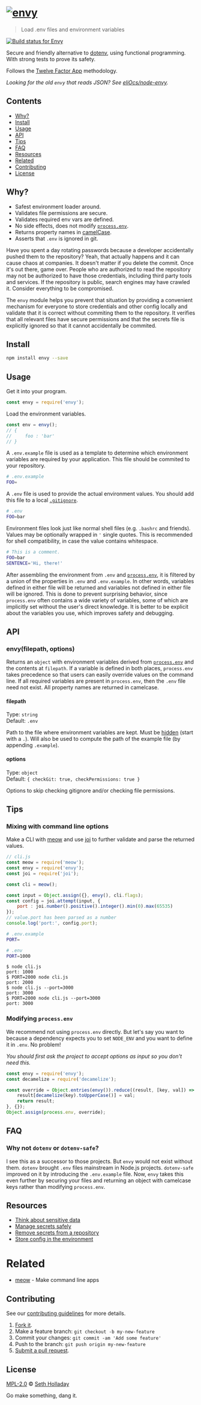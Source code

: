 # [![envy](media/header.png)](https://github.com/sholladay/envy)

> Load .env files and environment variables

[![Build status for Envy](https://travis-ci.com/sholladay/envy.svg?branch=master "Build Status")](https://travis-ci.com/sholladay/envy "Builds")

Secure and friendly alternative to [dotenv](https://npmjs.com/package/dotenv), using functional programming. With strong tests to prove its safety.

Follows the [Twelve Factor App](https://12factor.net) methodology.

*Looking for the old `envy` that reads JSON? See [eliOcs/node-envy](https://github.com/eliOcs/node-envy).*

## Contents

 - [Why?](#why)
 - [Install](#install)
 - [Usage](#usage)
 - [API](#api)
 - [Tips](#tips)
 - [FAQ](#faq)
 - [Resources](#resources)
 - [Related](#related)
 - [Contributing](#contributing)
 - [License](#license)

## Why?

 - Safest environment loader around.
 - Validates file permissions are secure.
 - Validates required env vars are defined.
 - No side effects, does not modify [`process.env`](https://nodejs.org/api/process.html#process_process_env).
 - Returns property names in [camelCase](https://github.com/sindresorhus/camelcase).
 - Asserts that `.env` is ignored in git.

Have you spent a day rotating passwords because a developer accidentally pushed them to the repository? Yeah, that actually happens and it can cause chaos at companies. It doesn't matter if you delete the commit. Once it's out there, game over. People who are authorized to read the repository may not be authorized to have those credentials, including third party tools and services. If the repository is public, search engines may have crawled it. Consider everything to be compromised.

The `envy` module helps you prevent that situation by providing a convenient mechanism for everyone to store credentials and other config locally and validate that it is correct without commiting them to the repository. It verifies that all relevant files have secure permissions and that the secrets file is explicitly ignored so that it cannot accidentally be commited.

## Install

```sh
npm install envy --save
```

## Usage

Get it into your program.

```js
const envy = require('envy');
```

Load the environment variables.

```js
const env = envy();
// {
//     foo : 'bar'
// }
```

A `.env.example` file is used as a template to determine which environment variables are required by your application. This file should be commited to your repository.

```sh
# .env.example
FOO=
```

A `.env` file is used to provide the actual environment values. You should add this file to a local [`.gitignore`](https://help.github.com/articles/ignoring-files).

```sh
# .env
FOO=bar
```

Environment files look just like normal shell files (e.g. `.bashrc` and friends). Values may be optionally wrapped in `'` single quotes. This is recommended for shell compatibility, in case the value contains whitespace.

```sh
# This is a comment.
FOO=bar
SENTENCE='Hi, there!'
```

After assembling the environment from `.env` and [`process.env`](https://nodejs.org/api/process.html#process_process_env), it is filtered by a union of the properties in `.env` and `.env.example`. In other words, variables defined in either file will be returned and variables not defined in either file will be ignored. This is done to prevent surprising behavior, since `process.env` often contains a wide variety of variables, some of which are implicitly set without the user's direct knowledge. It is better to be explicit about the variables you use, which improves safety and debugging.

## API

### envy(filepath, options)

Returns an `object` with environment variables derived from [`process.env`](https://nodejs.org/api/process.html#process_process_env) and the contents at `filepath`. If a variable is defined in both places, `process.env` takes precedence so that users can easily override values on the command line. If all required variables are present in `process.env`, then the `.env` file need not exist. All property names are returned in camelcase.

#### filepath

Type: `string`<br>
Default: `.env`

Path to the file where environment variables are kept. Must be [hidden](https://en.wikipedia.org/wiki/Hidden_file_and_hidden_directory#macOS) (start with a `.`). Will also be used to compute the path of the example file (by appending `.example`).

#### options

Type: `object`<br>
Default: `{ checkGit: true, checkPermissions: true }`

Options to skip checking gitignore and/or checking file permissions.

## Tips

### Mixing with command line options

Make a CLI with [meow](https://github.com/sindresorhus/meow) and use [joi](https://github.com/hapijs/joi) to further validate and parse the returned values.

```js
// cli.js
const meow = require('meow');
const envy = require('envy');
const joi = require('joi');

const cli = meow();

const input = Object.assign({}, envy(), cli.flags);
const config = joi.attempt(input, {
    port : joi.number().positive().integer().min(0).max(65535)
});
// value.port has been parsed as a number
console.log('port:', config.port);
```
```sh
# .env.example
PORT=
```
```sh
# .env
PORT=1000
```

```console
$ node cli.js
port: 1000
$ PORT=2000 node cli.js
port: 2000
$ node cli.js --port=3000
port: 3000
$ PORT=2000 node cli.js --port=3000
port: 3000
```

### Modifying `process.env`

We recommend not using `process.env` directly. But let's say you want to because a dependency expects you to set `NODE_ENV` and you want to define it in `.env`. No problem!

*You should first ask the project to accept options as input so you don't need this.*

```js
const envy = require('envy');
const decamelize = require('decamelize');

const override = Object.entries(envy()).reduce((result, [key, val]) => {
    result[decamelize(key).toUpperCase()] = val;
    return result;
}, {});
Object.assign(process.env, override);
```

## FAQ

### Why not `dotenv` or `dotenv-safe`?

I see this as a successor to those projects. But `envy` would not exist without them. `dotenv` brought `.env` files mainstream in Node.js projects. `dotenv-safe` improved on it by introducing the `.env.example` file. Now, `envy` takes this even further by securing your files and returning an object with camelcase keys rather than modifying `process.env`.

## Resources

 - [Think about sensitive data](http://blog.arvidandersson.se/2013/06/10/credentials-in-git-repos)
 - [Manage secrets safely](https://digitalocean.com/community/tutorials/an-introduction-to-managing-secrets-safely-with-version-control-systems)
 - [Remove secrets from a repository](https://help.github.com/articles/removing-sensitive-data-from-a-repository/)
 - [Store config in the environment](https://12factor.net/config)

# Related

 - [meow](https://github.com/sindresorhus/meow) - Make command line apps

## Contributing

See our [contributing guidelines](https://github.com/sholladay/envy/blob/master/CONTRIBUTING.md "Guidelines for participating in this project") for more details.

1. [Fork it](https://github.com/sholladay/envy/fork).
2. Make a feature branch: `git checkout -b my-new-feature`
3. Commit your changes: `git commit -am 'Add some feature'`
4. Push to the branch: `git push origin my-new-feature`
5. [Submit a pull request](https://github.com/sholladay/envy/compare "Submit code to this project for review").

## License

[MPL-2.0](https://github.com/sholladay/envy/blob/master/LICENSE "License for envy") © [Seth Holladay](https://seth-holladay.com "Author of envy")

Go make something, dang it.
